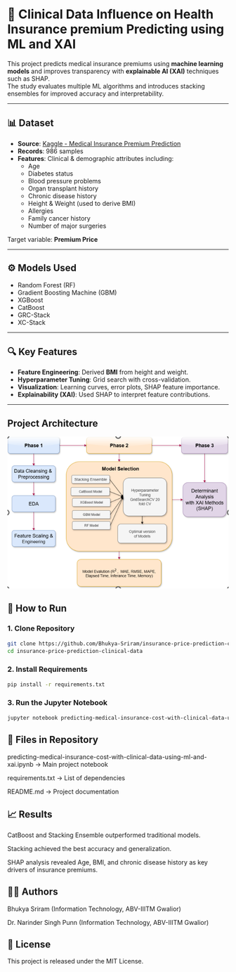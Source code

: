 # 🏥 Clinical Data Influence on Health Insurance premium Predicting using ML and XAI

This project predicts medical insurance premiums using **machine learning models** and improves transparency with **explainable AI (XAI)** techniques such as SHAP.  
The study evaluates multiple ML algorithms and introduces stacking ensembles for improved accuracy and interpretability.

---

## 📊 Dataset
- **Source**: [Kaggle - Medical Insurance Premium Prediction](https://www.kaggle.com/datasets/tejashvi14/medical-insurance-premium-prediction)  
- **Records**: 986 samples  
- **Features**: Clinical & demographic attributes including:
  - Age  
  - Diabetes status  
  - Blood pressure problems  
  - Organ transplant history  
  - Chronic disease history  
  - Height & Weight (used to derive BMI)  
  - Allergies  
  - Family cancer history  
  - Number of major surgeries  

Target variable: **Premium Price**

---

## ⚙️ Models Used
- Random Forest (RF)  
- Gradient Boosting Machine (GBM)  
- XGBoost  
- CatBoost  
- GRC-Stack
- XC-Stack  

---

## 🔍 Key Features
- **Feature Engineering**: Derived **BMI** from height and weight.  
- **Hyperparameter Tuning**: Grid search with cross-validation.  
- **Visualization**: Learning curves, error plots, SHAP feature importance.  
- **Explainability (XAI)**: Used SHAP to interpret feature contributions.  

---

## Project Architecture

![Architecture Diagram](workflow_diagram.png)


## 🚀 How to Run
### 1. Clone Repository
```bash
git clone https://github.com/Bhukya-Sriram/insurance-price-prediction-clinical-data.git
cd insurance-price-prediction-clinical-data
```

### 2. Install Requirements
```bash
pip install -r requirements.txt
```

### 3. Run the Jupyter Notebook
```bash
jupyter notebook predicting-medical-insurance-cost-with-clinical-data-using-ml-and-xai.ipynb
```

## 📂 Files in Repository

predicting-medical-insurance-cost-with-clinical-data-using-ml-and-xai.ipynb → Main project notebook

requirements.txt → List of dependencies

README.md → Project documentation

## 📈 Results

CatBoost and Stacking Ensemble outperformed traditional models.

Stacking achieved the best accuracy and generalization.

SHAP analysis revealed Age, BMI, and chronic disease history as key drivers of insurance premiums.

## 🧑‍💻 Authors

Bhukya Sriram (Information Technology, ABV-IIITM Gwalior)

Dr. Narinder Singh Punn (Information Technology, ABV-IIITM Gwalior)

## 📜 License

This project is released under the MIT License.
